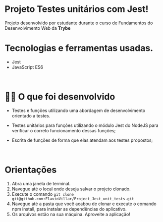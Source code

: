 # Projeto Testes unitários com Jest!

Projeto desenvolvido por estudante durante o curso de Fundamentos do Desenvolvimento Web da **Trybe**
<br />

# Tecnologias e ferramentas usadas.

- Jest
- JavaScript ES6

<br />

# 👨‍💻 O que foi desenvolvido

- Testes e funções utilizando uma abordagem de desenvolvimento orientado a testes.

- Testes unitários para funções utilizando o módulo Jest do NodeJS para verificar o correto funcionamento dessas funções;

- Escrita de funções de forma que elas atendam aos testes propostos;

<br />

# Orientações

1. Abra uma janela de terminal.
2. Navegue até o local onde deseja salvar o projeto clonado.
3. Execute o comando `git clone git@github.com:FlavioVillar/Project_Jest_unit_tests.git`
4. Navegue até a pasta que você acabou de clonar e execute o comando npm install, para instalar as dependências do aplicativo.
5. Os arquivos estão na sua máquina. Aproveite a aplicação!